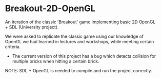 # Breakout-2D-OpenGL

An iteration of the classic 'Breakout' game implementing basic 2D OpenGL + SDL (University project).

We were asked to replicate the classic game using our knowledge of OpenGL we had learned in lectures and workshops,
while meeting certain criteria.

- The current version of this project has a bug which detects collision for multiple bricks when hitting a certain brick.

NOTE: SDL + OpenGL is needed to compile and run the project correctly.
